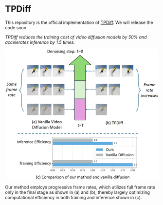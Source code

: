 # TPDiff

This repository is the official implementation of [TPDiff](). We will release the code soon.

<em> TPDiff reduces the training cost of video diffusion models by 50% and accelerates inference by 1.5 times. </em>


![Overview_v7](https://github.com/showlab/TPDiff/blob/main/assets/teaser.png)

Our method employs progressive frame rates, which utilizes full frame rate only in the final stage as shown in (a) and (b), thereby largely optimizing computational efficiency in both training and inference shown in (c).


